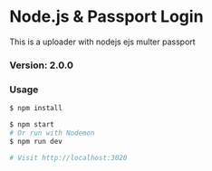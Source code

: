 # Node.js & Passport Login

This is a uploader with nodejs ejs multer passport
### Version: 2.0.0

### Usage

```sh
$ npm install
```

```sh
$ npm start
# Or run with Nodemon
$ npm run dev

# Visit http://localhost:3020
```
